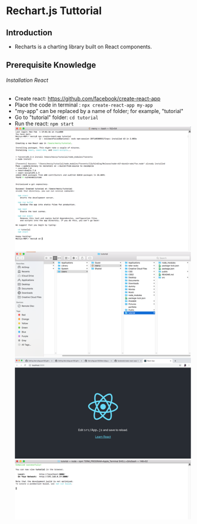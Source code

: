 
# Rechart.js Tuttorial
## Introduction
- Recharts is a charting library built on React components. 

## Prerequisite Knowledge
###### Installation React
- Create react: https://github.com/facebook/create-react-app
- Place the code in terminal : `npx create-react-app my-app` 
- "my-app" can be replaced by a name of folder; for example, "tutorial" 
- Go to "tutorial" folder: `cd tutorial`
- Run the react: `npm start`
![Install react](../images/react.png)
![Install react](../images/tutorial_folder.png)
![Install react](../images/local.png)
![Install react](../images/sucessful.png)

